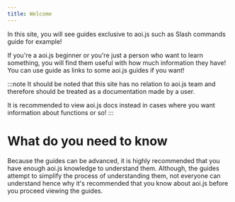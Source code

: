 ```yaml
---
title: Welcome
---
```


In this site, you will see guides exclusive to aoi.js such as Slash commands guide for example!

If you're a aoi.js beginner or you're just a person who want to learn something, you will find them useful with how much information they have! You can use guide as links to some aoi.js guides if you want!

:::note
It should be noted that this site has no relation to aoi.js team and therefore should be treated as a documentation made by a user.

It is recommended to view aoi.js docs instead in cases where you want information about functions or so!
:::

# What do you need to know
Because the guides can be advanced, it is highly recommended that you have enough aoi.js knowledge to understand them. Although, the guides attempt to simplify the process of understanding them, not everyone can understand hence why it's recommended that you know about aoi.js before you proceed viewing the guides.



